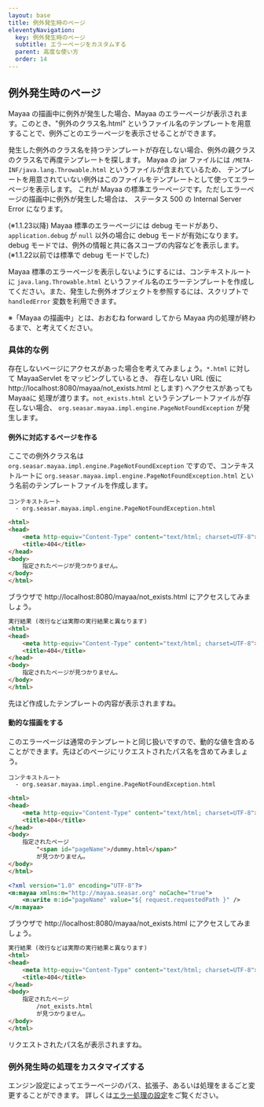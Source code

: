 ```yaml
---
layout: base
title: 例外発生時のページ
eleventyNavigation:
  key: 例外発生時のページ
  subtitle: エラーページをカスタムする
  parent: 高度な使い方
  order: 14
---
```


## 例外発生時のページ

Mayaa の描画中に例外が発生した場合、Mayaa のエラーページが表示されます。このとき、"例外のクラス名.html" というファイル名のテンプレートを用意することで、例外ごとのエラーページを表示させることができます。

発生した例外のクラス名を持つテンプレートが存在しない場合、例外の親クラスのクラス名で再度テンプレートを探します。
Mayaa の jar ファイルには `/META-INF/java.lang.Throwable.html` というファイルが含まれているため、
テンプレートを用意されていない例外はこのファイルをテンプレートとして使ってエラーページを表示します。
これが Mayaa の標準エラーページです。ただしエラーページの描画中に例外が発生した場合は、
ステータス 500 の Internal Server Error になります。

(※1.1.23以降) Mayaa 標準のエラーページには debug モードがあり、`application.debug` が `null` 以外の場合に debug モードが有効になります。debug モードでは、例外の情報と共に各スコープの内容などを表示します。(※1.1.22以前では標準で debug モードでした)

Mayaa 標準のエラーページを表示しないようにするには、コンテキストルートに `java.lang.Throwable.html` というファイル名のエラーテンプレートを作成してください。また、発生した例外オブジェクトを参照するには、スクリプトで `handledError` 変数を利用できます。

※「Mayaa の描画中」とは、おおむね forward してから Mayaa 内の処理が終わるまで、と考えてください。


### 具体的な例

存在しないページにアクセスがあった場合を考えてみましょう。`*.html` に対して MayaaServlet をマッピングしているとき、
存在しない URL (仮に http://localhost:8080/mayaa/not_exists.html とします) へアクセスがあっても Mayaaに
処理が渡ります。`not_exists.html` というテンプレートファイルが存在しない場合、
`org.seasar.mayaa.impl.engine.PageNotFoundException` が発生します。

#### 例外に対応するページを作る

ここでの例外クラス名は `org.seasar.mayaa.impl.engine.PageNotFoundException` ですので、コンテキストルートに `org.seasar.mayaa.impl.engine.PageNotFoundException.html` という名前のテンプレートファイルを作成します。

```
コンテキストルート
  - org.seasar.mayaa.impl.engine.PageNotFoundException.html
```

```html {data-filename=org.seasar.mayaa.impl.engine.PageNotFoundException.html}
<html>
<head>
    <meta http-equiv="Content-Type" content="text/html; charset=UTF-8">
    <title>404</title>
</head>
<body>
    指定されたページが見つかりません。
</body>
</html>
```

ブラウザで http://localhost:8080/mayaa/not_exists.html にアクセスしてみましょう。

```html
実行結果 (改行などは実際の実行結果と異なります)
<html>
<head>
    <meta http-equiv="Content-Type" content="text/html; charset=UTF-8">
    <title>404</title>
</head>
<body>
    指定されたページが見つかりません。
</body>
</html>
```

先ほど作成したテンプレートの内容が表示されますね。

#### 動的な描画をする

このエラーページは通常のテンプレートと同じ扱いですので、動的な値を含めることができます。先ほどのページにリクエストされたパス名を含めてみましょう。

```
コンテキストルート
  - org.seasar.mayaa.impl.engine.PageNotFoundException.html
```

```html {data-filename=org.seasar.mayaa.impl.engine.PageNotFoundException.html}
<html>
<head>
    <meta http-equiv="Content-Type" content="text/html; charset=UTF-8">
    <title>404</title>
</head>
<body>
    指定されたページ
        "<span id="pageName">/dummy.html</span>"
        が見つかりません。
</body>
</html>
```
```xml
<?xml version="1.0" encoding="UTF-8"?>
<m:mayaa xmlns:m="http://mayaa.seasar.org" noCache="true">
    <m:write m:id="pageName" value="${ request.requestedPath }" />
</m:mayaa>
```
ブラウザで http://localhost:8080/mayaa/not_exists.html にアクセスしてみましょう。

```html
実行結果 (改行などは実際の実行結果と異なります)
<html>
<head>
    <meta http-equiv="Content-Type" content="text/html; charset=UTF-8">
    <title>404</title>
</head>
<body>
    指定されたページ
        /not_exists.html
        が見つかりません。
</body>
</html>
```

リクエストされたパス名が表示されますね。


### 例外発生時の処理をカスタマイズする

エンジン設定によってエラーページのパス、拡張子、あるいは処理をまるごと変更することができます。
詳しくは[エラー処理の設定](/docs/settings/error_handler/)をご覧ください。
